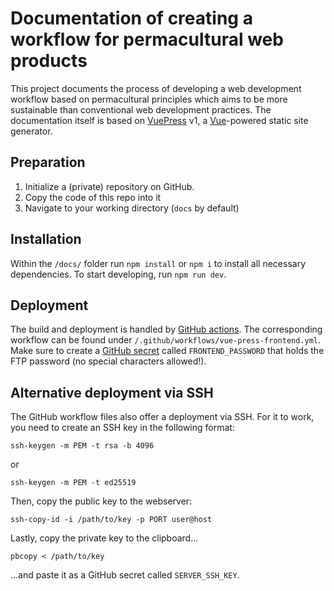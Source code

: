 # Documentation of creating a workflow for permacultural web products

This project documents the process of developing a web development workflow based on permacultural principles which aims to be more sustainable than conventional web development practices. The documentation itself is based on [VuePress](https://vuepress.vuejs.org/) v1, a [Vue](https://vuejs.org/)-powered static site generator.

## Preparation

1. Initialize a (private) repository on GitHub.
2. Copy the code of this repo into it
3. Navigate to your working directory (`docs` by default)

## Installation

Within the `/docs/` folder run `npm install` or `npm i` to install all necessary dependencies. To start developing, run `npm run dev`.

## Deployment

The build and deployment is handled by [GitHub actions](https://help.github.com/en/actions). The corresponding workflow can be found under `/.github/workflows/vue-press-frontend.yml`. Make sure to create a [GitHub secret](https://help.github.com/en/actions/configuring-and-managing-workflows/creating-and-storing-encrypted-secrets) called `FRONTEND_PASSWORD` that holds the FTP password (no special characters allowed!).

## Alternative deployment via SSH

The GitHub workflow files also offer a deployment via SSH. For it to work, you need to create an SSH key in the following format:

```console
ssh-keygen -m PEM -t rsa -b 4096
```

or

```console
ssh-keygen -m PEM -t ed25519
```

Then, copy the public key to the webserver:

```console
ssh-copy-id -i /path/to/key -p PORT user@host
```

Lastly, copy the private key to the clipboard...

```console
pbcopy < /path/to/key
```

...and paste it as a GitHub secret called `SERVER_SSH_KEY`.
